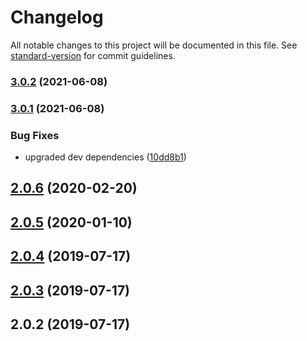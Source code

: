 # Changelog

All notable changes to this project will be documented in this file. See [standard-version](https://github.com/conventional-changelog/standard-version) for commit guidelines.

### [3.0.2](https://github.com/bingtimren/child-process-toolbox/compare/v3.0.1...v3.0.2) (2021-06-08)

### [3.0.1](https://github.com/bingtimren/child-process-toolbox/compare/v2.0.6...v3.0.1) (2021-06-08)


### Bug Fixes

* upgraded dev dependencies ([10dd8b1](https://github.com/bingtimren/child-process-toolbox/commit/10dd8b14b5cb79ff061cade471b8342ebdcad292))

<a name="2.0.6"></a>
## [2.0.6](https://github.com/bingtimren/child-process-toolbox/compare/v2.0.5...v2.0.6) (2020-02-20)



<a name="2.0.5"></a>
## [2.0.5](https://github.com/bingtimren/child-process-toolbox/compare/v2.0.4...v2.0.5) (2020-01-10)



<a name="2.0.4"></a>
## [2.0.4](https://github.com/bingtimren/child-process-utils/compare/v2.0.3...v2.0.4) (2019-07-17)



<a name="2.0.3"></a>
## [2.0.3](https://github.com/bingtimren/child-process-utils/compare/v2.0.2...v2.0.3) (2019-07-17)



<a name="2.0.2"></a>
## 2.0.2 (2019-07-17)
